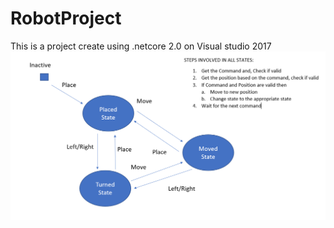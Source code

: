 # RobotProject
This is a project create using .netcore 2.0
on Visual studio 2017
![alt text](https://github.com/gatchalian/RobotProject/blob/master/images/StateDiagram1.png)
